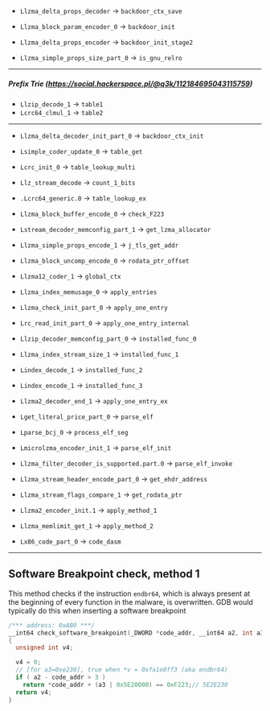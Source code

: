 - `Llzma_delta_props_decoder` -> `backdoor_ctx_save`

- `Llzma_block_param_encoder_0` -> `backdoor_init`
- `Llzma_delta_props_encoder` -> `backdoor_init_stage2`

- `Llzma_simple_props_size_part_0` -> `is_gnu_relro`


-----
##### Prefix Trie (https://social.hackerspace.pl/@q3k/112184695043115759)
- `Llzip_decode_1` -> `table1`
- `Lcrc64_clmul_1` -> `table2`	
-----

- `Llzma_delta_decoder_init_part_0` -> `backdoor_ctx_init`
- `Lsimple_coder_update_0` -> `table_get`
- `Lcrc_init_0` -> `table_lookup_multi`
- `Llz_stream_decode` -> `count_1_bits`
- `.Lcrc64_generic.0` -> `table_lookup_ex`

- `Llzma_block_buffer_encode_0` -> `check_F223`
- `Lstream_decoder_memconfig_part_1` -> `get_lzma_allocator`

- `Llzma_simple_props_encode_1` -> `j_tls_get_addr`
- `Llzma_block_uncomp_encode_0` -> `rodata_ptr_offset`

- `Llzma12_coder_1` -> `global_ctx`

- `Llzma_index_memusage_0` -> `apply_entries`
- `Llzma_check_init_part_0` -> `apply_one_entry`
- `Lrc_read_init_part_0` -> `apply_one_entry_internal`

- `Llzip_decoder_memconfig_part_0` -> `installed_func_0`
- `Llzma_index_stream_size_1` -> `installed_func_1`
- `Lindex_decode_1` -> `installed_func_2`
- `Lindex_encode_1` -> `installed_func_3`

- `Llzma2_decoder_end_1` -> `apply_one_entry_ex`

- `Lget_literal_price_part_0` -> `parse_elf`
- `Lparse_bcj_0` -> `process_elf_seg`

- `Lmicrolzma_encoder_init_1` -> `parse_elf_init`
- `Llzma_filter_decoder_is_supported.part.0` -> `parse_elf_invoke`

- `Llzma_stream_header_encode_part_0` -> `get_ehdr_address`
- `Llzma_stream_flags_compare_1` -> `get_rodata_ptr`

- `Llzma2_encoder_init.1` -> `apply_method_1`
- `Llzma_memlimit_get_1` -> `apply_method_2`

- `Lx86_code_part_0` -> `code_dasm`


-----
Software Breakpoint check, method 1
-----

This method checks if the instruction `endbr64`, which is always present at the beginning of every function in the malware, is overwritten.
GDB would typically do this when inserting a software breakpoint

```c
/*** address: 0xAB0 ***/
__int64 check_software_breakpoint(_DWORD *code_addr, __int64 a2, int a3)
{
  unsigned int v4;

  v4 = 0;
  // [for a3=0xe230], true when *v = 0xfa1e0ff3 (aka endbr64)
  if ( a2 - code_addr > 3 )
    return *code_addr + (a3 | 0x5E20000) == 0xF223;// 5E2E230
  return v4;
}
```